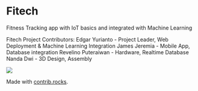 # Fitech
Fitness Tracking app with IoT basics and integrated with Machine Learning

Fitech Project Contributors:
Edgar Yurianto      - Project Leader, Web Deployment & Machine Learning Integration
James Jeremia       - Mobile App, Database integration
Revelino Puteraiwan - Hardware, Realtime Database
Nanda Dwi           - 3D Design, Assembly

<a href="https://github.com/jamesjeremia29/Fitech/graphs/contributors">
  <img src="https://contrib.rocks/image?repo=jamesjeremia29/Fitech" />
</a>

Made with [contrib.rocks](https://contrib.rocks).
